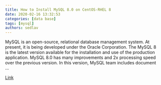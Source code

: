 ```yaml
---
title: How to Install MySQL 8.0 on CentOS-RHEL 8
date: 2020-02-16 13:32:53
categories: [data base]
tags: [mysql]
authors: sedlav
---
```


MySQL is an open-source, relational database management system. At present, it is being developed under the Oracle Corporation. The MySQL 8 is the latest version available for the installation and use of the production application. MySQL 8.0 has many improvements and 2x processing speed over the previous version. In this version, MySQL team includes document …

[Link](https://tecadmin.net/install-mysql-8-centos-8/)
